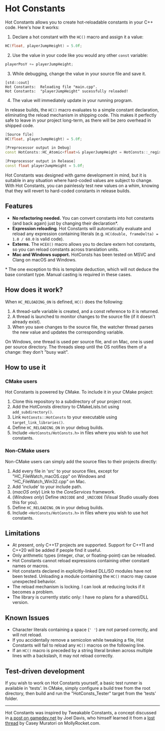 # Hot Constants

Hot Constants allows you to create hot-reloadable constants in your C++ code.  Here's how it works:

1. Declare a hot constant with the `HC()` macro and assign it a value:
```cpp
HC(float, playerJumpHeight) = 5.0f;
```
2. Use the value in your code like you would any other `const` variable:
```cpp
playerPosY += playerJumpHeight;
```
3. While debugging, change the value in your source file and save it.
```
[std::cout]
Hot Constants:  Reloading file "main.cpp".
Hot Constants:  "playerJumpHeight" sucessfully reloaded!
```
4. The value will immediately update in your running program.

In release builds, the `HC()` macro evaluates to a simple constant declaration, eliminating the reload mechanism in shipping code.  This makes it perfectly safe to leave in your project long-term, as there will be zero overhead in shipped code.

```cpp
[Source file]
HC(float, playerJumpHeight) = 5.0f;

[Preprocessor output in Debug]
const HotConsts::HC_Atomic<float>& playerJumpHeight = HotConsts::_registerHotConst<float>("path/to/source/file", "playerJumpHeight", "float") = 5.0f;

[Preprocessor output in Release]
const float playerJumpHeight = 5.0f;
```

Hot Constants was designed with game development in mind, but it is suitable in any situation where hard-coded values are subject to change.  With Hot Constants, you can painlessly test new values on a whim, knowing that they will revert to hard-coded constants in release builds.

## Features

* **No refactoring needed.**  You can convert constants into hot constants (and back again) just by changing their declaration*.
* **Expression reloading**.  Hot Constants will automatically evaluate and reload any expression containing literals (e.g. `HC(double, frameDelta) = 1.0 / 60.0` is valid code).
* **Externs.**  The `HCEX()` macro allows you to declare extern hot constants, so you can reload constants across translation units.
* **Mac and Windows support.**  HotConsts has been tested on MSVC and Clang on macOS and Windows.

\* The one exception to this is template deduction, which will not deduce the base constant type.  Manual casting is required in these cases.

## How does it work?

When `HC_RELOADING_ON` is defined, `HC()` does the following:

1. A thread-safe variable is created, and a const reference to it is returned.
2. A thread is launched to monitor changes to the source file (if it doesn't already exist).
3. When you save changes to the source file, the watcher thread parses the new value and updates the corresponding variable.

On Windows, one thread is used per source file, and on Mac, one is used per source directory.  The threads sleep until the OS notifies them of a change: they don't "busy wait".

## How to use it

### CMake users

Hot Constants is powered by CMake.  To include it in your CMake project:

1. Clone this repository to a subdirectory of your project root.
2. Add the HotConsts directory to CMakeLists.txt using `add_subdirectory()`.
3. Link `HotConsts::HotConsts` to your executable using `target_link_libraries()`.
4. Define `HC_RELOADING_ON` in your debug builds.
5. Include `<HotConsts/HotConsts.h>` in files where you wish to use hot constants.

### Non-CMake users

Non-CMake users can simply add the source files to their projects directly:

1. Add every file in 'src' to your source files, except for "HC_FileWatch_macOS.cpp" on Windows and "HC_FileWatch_Win32.cpp" on Mac.
2. Add 'include' to your include path.
3. (*macOS only*) Link to the *CoreServices* framework.
4. (*Windows only*) Define `UNICODE` and `_UNICODE` (Visual Studio usually does this for you).
5. Define `HC_RELOADING_ON` in your debug builds.
6. Include `<HotConsts/HotConsts.h>` in files where you wish to use hot constants.

## Limitations

* At present, only C++17 projects are supported.  Support for C++11 and C++20 will be added if people find it useful.
* Only arithmetic types (integer, char, or floating-point) can be reloaded.
* Hot Constants cannot reload expressions containing other constant names or macros.
* Hot constants declared in explicitly-linked DLL/SO modules have not been tested.  Unloading a module containing the `HC()` macro may cause unexpected behavior.
* The reload mechanism is locking.  I can look at reducing locks if it becomes a problem.
* The library is currently static only: I have no plans for a shared/DLL version.

## Known Issues

* Character literals containing a space (`' '`) are not parsed correctly, and will not reload.
* If you accidentally remove a semicolon while tweaking a file, Hot Constants will fail to reload any `HC()` macros on the following line.
* If an `HC()` macro is preceded by a string literal broken across multiple lines with a backslash, it may not reload correctly.

## Test-driven development

If you wish to work on Hot Constants yourself, a basic test runner is available in 'tests'.  In CMake, simply configure a build tree from the root directory, then build and run the "HotConsts_Tester" target from the 'tests' folder.

---

Hot Constants was inspired by Tweakable Constants, a concept discussed in [a post on gamedev.net](https://www.gamedev.net/tutorials/programming/general-and-gameplay-programming/tweakable-constants-r2731/) by Joel Davis, who himself learned it from a [lost thread](https://mollyrocket.com/forums/viewtopic.php?p=3355) by Casey Muratori on MollyRocket.com.
